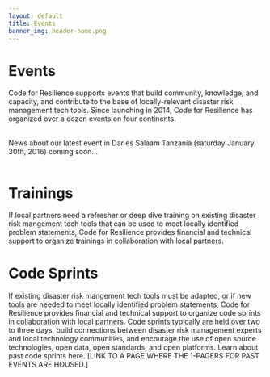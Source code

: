 ```yaml
---
layout: default
title: Events
banner_img: header-home.png
---
```


Events
==========================
Code for Resilience supports events that build community, knowledge, and capacity, and contribute to the base of locally-relevant disaster risk management tech tools. Since launching in 2014, Code for Resilience has organized over a dozen events on four continents. <br/><br/>

News about our latest event in Dar es Salaam Tanzania (saturday January 30th, 2016) coming soon...<br/><br/>

Trainings
==========================
If local partners need a refresher or deep dive training on existing disaster risk mangement tech tools that can be used to meet locally identified problem statements, Code for Resilience provides financial and technical support to organize trainings in collaboration with local partners. 


Code Sprints
==========================
If existing disaster risk mangement tech tools must be adapted, or if new tools are needed to meet locally identified problem statements, Code for Resilience provides financial and technical support to organize code sprints in collaboration with local partners. Code sprints typically are held over two to three days, build connections between disaster risk management experts and local technology communities, and encourage the use of open source technologies, open data, open standards, and open platforms. Learn about past code sprints here. [LINK TO A PAGE WHERE THE 1-PAGERS FOR PAST EVENTS ARE HOUSED.]
